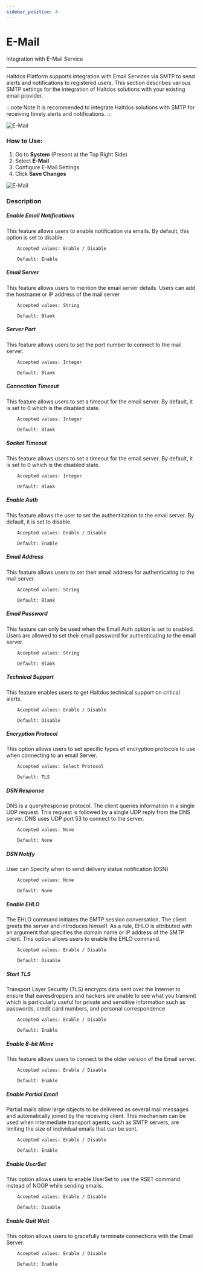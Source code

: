 ```yaml
---
sidebar_position: 4
---
```


# E-Mail

Integration with E-Mail Service

---

Haltdos Platform supports integration with Email Services via SMTP to send alerts and notifications to registered users. This section describes various SMTP settings for the integration of Haltdos solutions with your existing email provider.

:::note Note
It is recommended to integrate Haltdos solutions with SMTP for receiving timely alerts and notifications.
:::

![E-Mail](/img/platform/v7/docs/emaill.png)

### How to Use:
1. Go to **System** (Present at the Top Right Side)
2. Select **E-Mail**
3. Configure E-Mail Settings
4. Click **Save Changes**

![E-Mail](/img/platform/v7/docs/emailll.png)


### Description

##### **Enable Email Notifications**  
This feature allows users to enable notification via emails. By default, this option is set to disable.  

```
    Accepted values: Enable / Disable

    Default: Enable 
```


##### **Email Server**  
This feature allows users to mention the email server details. Users can add the  hostname or IP address of the mail server  

```
    Accepted values: String

    Default: Blank 
```


##### **Server Port**  
This feature allows users to set the port number to connect to the mail server.  

```
    Accepted values: Integer

    Default: Blank 
```


##### **Connection Timeout**  
This feature allows users to set a timeout for the email server. By default, it is set to 0 which is the disabled state.  

```
    Accepted values: Integer

    Default: Blank 
```


##### **Socket Timeout**  
This feature allows users to set a timeout for the email server. By default, it is set to 0 which is the disabled state.  

```
    Accepted values: Integer

    Default: Blank 
```


##### **Enable Auth**  
This feature allows the user to set the authentication to the email server. By default, it is set to disable.  

```
    Accepted values: Enable / Disable

    Default: Enable 
```


##### **Email Address**  
This feature allows users to set their email address for authenticating to the mail server.  

```
    Accepted values: String

    Default: Blank 
```


##### **Email Password**  
This feature can only be used when the Email Auth option is set to enabled. Users are allowed to set their email password for authenticating to the email server.  

```
    Accepted values: String

    Default: Blank 
```


##### **Technical Support**  
This feature enables users to get Haltdos technical support on critical alerts.  

```
    Accepted values: Enable / Disable

    Default: Disable 
```


##### **Encryption Protocol**  
This option allows users to set specific types of encryption protocols to use when connecting to an email Server.  

```
    Accepted values: Select Protocol

    Default: TLS 
```


##### **DSN Response**
DNS is a query/response protocol. The client queries information in a single UDP request. This request is followed by a single UDP reply from the DNS server. DNS uses UDP port 53 to connect to the server.  

```
    Accepted values: None

    Default: None 
```


##### **DSN Notify**
User can Specify when to send delivery status notification (DSN)

```
    Accepted values: None

    Default: None 
```


##### **Enable EHLO**
The EHLO command initiates the SMTP session conversation. The client greets the server and introduces himself. As a rule, EHLO is attributed with an argument that specifies the domain name or IP address of the SMTP client. This option allows users to enable the EHLO command.  

```
    Accepted values: Enable / Disable

    Default: Disable 
```


##### **Start TLS**  
Transport Layer Security (TLS) encrypts data sent over the Internet to ensure that eavesdroppers and hackers are unable to see what you transmit which is particularly useful for private and sensitive information such as passwords, credit card numbers, and personal correspondence  

```
    Accepted values: Enable / Disable

    Default: Enable 
```


##### **Enable 8-bit Mime**  
This feature allows users to connect to the older version of the Email server.  

```
    Accepted values: Enable / Disable

    Default: Enable 
```


##### **Enable Partial Email**  
Partial mails allow large objects to be delivered as several mail messages and automatically joined by the receiving client. This mechanism can be used when intermediate transport agents, such as SMTP servers, are limiting the size of individual emails that can be sent.  

```
    Accepted values: Enable / Disable

    Default: Enable 
```


##### **Enable UserSet**  
This option allows users to enable UserSet to use the RSET command instead of NOOP while sending emails.  

```
    Accepted values: Enable / Disable

    Default: Disable 
```


##### **Enable Quit Wait**  
This option allows users to gracefully terminate connections with the Email Server.  

```
    Accepted values: Enable / Disable

    Default: Enable 
```

